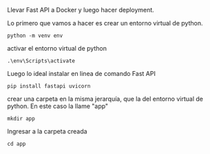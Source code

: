 Llevar Fast API a Docker y luego hacer deployment.

Lo primero que vamos a hacer es crear un entorno virtual de python. 
``````
python -m venv env
``````
activar el entorno virtual de python
``````
.\env\Scripts\activate
``````
Luego lo ideal instalar en linea de comando Fast API
``````
pip install fastapi uvicorn
``````
crear una carpeta en la misma jerarquía, que la del entorno virtual de python. En este caso la llame "app"
``````
mkdir app
``````
Ingresar a la carpeta creada
``````
cd app
``````

